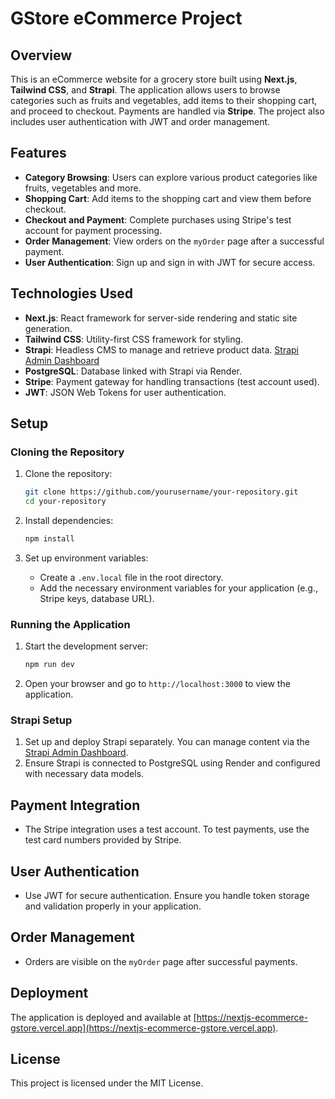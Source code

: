 # GStore eCommerce Project

## Overview

This is an eCommerce website for a grocery store built using **Next.js**, **Tailwind CSS**, and **Strapi**. The application allows users to browse categories such as fruits and vegetables, add items to their shopping cart, and proceed to checkout. Payments are handled via **Stripe**. The project also includes user authentication with JWT and order management.

## Features

- **Category Browsing**: Users can explore various product categories like fruits, vegetables and more.
- **Shopping Cart**: Add items to the shopping cart and view them before checkout.
- **Checkout and Payment**: Complete purchases using Stripe's test account for payment processing.
- **Order Management**: View orders on the `myOrder` page after a successful payment.
- **User Authentication**: Sign up and sign in with JWT for secure access.

## Technologies Used

- **Next.js**: React framework for server-side rendering and static site generation.
- **Tailwind CSS**: Utility-first CSS framework for styling.
- **Strapi**: Headless CMS to manage and retrieve product data. [Strapi Admin Dashboard](https://strapi-ecommerce-store.onrender.com/admin/)
- **PostgreSQL**: Database linked with Strapi via Render.
- **Stripe**: Payment gateway for handling transactions (test account used).
- **JWT**: JSON Web Tokens for user authentication.

## Setup

### Cloning the Repository

1. Clone the repository:
    ```bash
    git clone https://github.com/yourusername/your-repository.git
    cd your-repository
    ```

2. Install dependencies:
    ```bash
    npm install
    ```

3. Set up environment variables:
    - Create a `.env.local` file in the root directory.
    - Add the necessary environment variables for your application (e.g., Stripe keys, database URL).

### Running the Application

1. Start the development server:
    ```bash
    npm run dev
    ```

2. Open your browser and go to `http://localhost:3000` to view the application.

### Strapi Setup

1. Set up and deploy Strapi separately. You can manage content via the [Strapi Admin Dashboard](https://strapi-ecommerce-store.onrender.com/admin/).
2. Ensure Strapi is connected to PostgreSQL using Render and configured with necessary data models.

## Payment Integration

- The Stripe integration uses a test account. To test payments, use the test card numbers provided by Stripe.

## User Authentication

- Use JWT for secure authentication. Ensure you handle token storage and validation properly in your application.

## Order Management

- Orders are visible on the `myOrder` page after successful payments.

## Deployment

The application is deployed and available at [https://nextjs-ecommerce-gstore.vercel.app](https://nextjs-ecommerce-gstore.vercel.app).

## License

This project is licensed under the MIT License.
